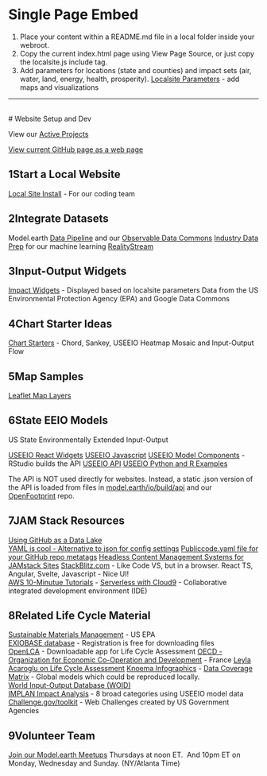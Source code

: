 # Single Page Embed

1. Place your content within a README.md file in a local folder inside your webroot. 
2. Copy the current index.html page using View Page Source, or just copy the localsite.js include tag.
3. Add parameters for locations (state and counties) and impact sets (air, water, land, energy, health, prosperity).
[Localsite Parameters](../) - add maps and visualizations

____

<br>
# Website Setup and Dev

View our [Active Projects](../../projects)

<div class="showGit">
<a href="https://model.earth/community/start/">View current GitHub page as a web page</a>
</div>

## <span class="num">1</span><span class="txt">Start a Local Website</span>

<a href="../../localsite/start/steps/">Local Site Install</a> - For our coding team
<!--
&bullet; <a href="/apps/">Our Apps Folder</a> - Customize JQuery pages
&bullet; <a href="../challenge/">Sustainable Communities Web Challenge</a><br>
&bullet; <a href="../challenge/how/">How to Create a Local Site Page</a><br>
--> 

## <span class="num">2</span><span class="txt">Integrate Datasets</span>
Model.earth [Data Pipeline](../../localsite/info/data) and our <a href="/data-commons/dist/">Observable Data Commons</a>
[Industry Data Prep](../../data-pipeline/timelines/training/naics/) for our machine learning [RealityStream](../../RealityStream/)

## <span class="num">3</span><span class="txt">Input-Output Widgets</span>
<a href="../../io/charts/">Impact Widgets</a> - Displayed based on localsite parameters
Data from the US Environmental Protection Agency (EPA) and Google Data Commons

## <span class="num">4</span><span class="txt">Chart Starter Ideas</span>
[Chart Starters](../../community/start/charts) - Chord, Sankey, USEEIO Heatmap Mosaic and Input-Output Flow

## <span class="num">5</span><span class="txt">Map Samples</span>
[Leaflet Map Layers](../../community/start/maps)

## <span class="num">6</span><span class="txt">State EEIO Models</span>

US State Environmentally Extended Input-Output

[USEEIO React Widgets](../../io/charts)
[USEEIO Javascript](../../../useeio.js/footprint/)
[USEEIO Model Components](https://github.com/USEPA/useeior/blob/master/format_specs/Model.md) - RStudio builds the API
[USEEIO API](https://github.com/usepa/useeio_api/)
[USEEIO Python and R Examples](../../community/resources/useeio)

The API is NOT used directly for websites.
Instead, a static .json version of the API is loaded from files in [model.earth/io/build/api](https://github.com/ModelEarth/io/tree/main/build/api) and our [OpenFootprint](http://model.earth/OpenFootprint) repo.


## <span class="num">7</span><span class="txt">JAM Stack Resources</span>

[Using GitHub as a Data Lake](https://dzone.com/articles/using-github-as-a-data-lake)  
[YAML is cool - Alternative to json for config settings](https://www.educative.io/blog/yaml-tutorial)
[Publiccode.yaml file for your GitHub repo metatags](https://github.com/publiccodeyml/publiccode.yml)
[Headless Content Management Systems for JAMstack Sites](https://jamstack.org/headless-cms/)
[StackBlitz.com](https://stackblitz.com/) - Like Code VS, but in a browser. React TS, Angular, Svelte, Javascript - Nice UI!  
[AWS 10-Minutue Tutorials](https://aws.amazon.com/getting-started/tutorials/?awsf.getting-started-content=use-case-tmt%23websites-apps) - [Serverless with Cloud9](https://aws.amazon.com/getting-started/tutorials/build-serverless-app-codestar-cloud9/?trk=gs_card) - Collaborative integrated development environment (IDE)

<!--
[Netlify Gatsby Starter](https://github.com/netlify-templates/gatsby-starter-netlify-cms) - [Gatsby](https://www.gatsbyjs.org/)    

**VueJS**  
[Element Table](https://element.bootstrap-table.com/examples/)  
[Build a Vue App with Google Firebase Authentication and Firestore Database](https://blog.bitsrc.io/build-a-vue-app-with-firebase-authentication-and-database-e7d6816f79af)  
[Frappe/ERPNext](https://frappe.io/frappejs/docs/client/index.md), 
[VuePress](https://vuepress.vuejs.org/), 
[Gridsome](https://gridsome.org/), 
[Nuxt](https://nuxtjs.org/).&nbsp;  

**Google Flutter**  
[Flutter - apps for mobile, web and desktop](https://flutter.dev/)  
[Flutter/Dart samples in HTML](https://gallery.flutter.dev/)
-->



## <span class="num">8</span><span class="txt">Related Life Cycle Material</span>

<!--
There is growing trend across industry to trace the entire supply chain. 
Responsible sourcing allows manufacturers to...
-->

[Sustainable Materials Management](https://www.epa.gov/smm) - US EPA  
[EXIOBASE database](https://www.exiobase.eu/) - Registration is free for downloading files  
[OpenLCA](https://www.openlca.org/) - Downloadable app for Life Cycle Assessment
[OECD - Organization for Economic Co-Operation and Development](https://www.oecd.org/sti/ind/measuring-trade-in-value-added.htm) - France
[Leyla Acaroglu on Life Cycle Assessment](https://medium.com/disruptive-design/a-guide-to-life-cycle-thinking-b762ab49bce3)
[Knoema Infographics](https://knoema.com/infographics) - [Data Coverage Matrix](https://knoema.com/atlas/matrix) - Global models which could be reproduced locally.  
[World Input-Output Database (WOID)](http://www.wiod.org/otherdb)  
[IMPLAN Impact Analysis](https://implanhelp.zendesk.com/hc/en-us/articles/360039284273-Environmental-Data) - 8 broad categories using USEEIO model data  
[Challenge.gov/toolkit](https://www.challenge.gov/toolkit/) - Web Challenges created by US Government Agencies

## <span class="num">9</span><span class="txt">Volunteer Team</span>

[Join our Model.earth Meetups](/io/coders/)
Thursdays at noon ET. &nbsp;And 10pm ET on Monday, Wednesday and Sunday. (NY/Atlanta Time)
<!-- 
Expensive European Exiobase
https://simapro.com/products/exiobase-database/-->

<!-- GEOD - Global Economic Open Database  -->
<!--
[Recycling and Resource Recovery as a Tool for Regional Economic Development](https://www.epa.gov/smm/sustainable-materials-management-smm-web-academy-webinar-recycling-and-resource-recovery-tool) - Webinar: Nov 20, 2019, 1PM  
-->

<!--
USCSD Materials Marketplace - Seems to be members only. Wes has a contact that worked on it.
https://usbcsd.org/materials

Southern Regional Science Association
http://www.srsa.org/


https://joulebug.com/
-->


<!-- 

Create a Sankey chart with a return flow:
https://www.sciencedirect.com/science/article/pii/S0921344917301167
-->

